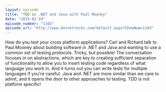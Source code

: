 ```yaml
---
layout: episode
title: "TDD on .NET and Java with Paul Mooney"
date: "2015-02-19"
episode_number: "1103"
episode_url: "http://www.dotnetrocks.com/default.aspx?ShowNum=1103"
---
```


How do you test your cross platform applications? Carl and Richard talk to Paul Mooney about building software in .NET and Java and wanting to use a common set of testing protocols. Tricky, but possible! The conversation focuses in on abstractions, which are key to creating sufficient separation of functionality to allow you to insert testing code regardless of what language you work in. And it turns out you can write tests for multiple languages if you're careful. Java and .NET are more similar than we care to admit, and it opens the door to other approaches to testing. TDD is not platform specific!
